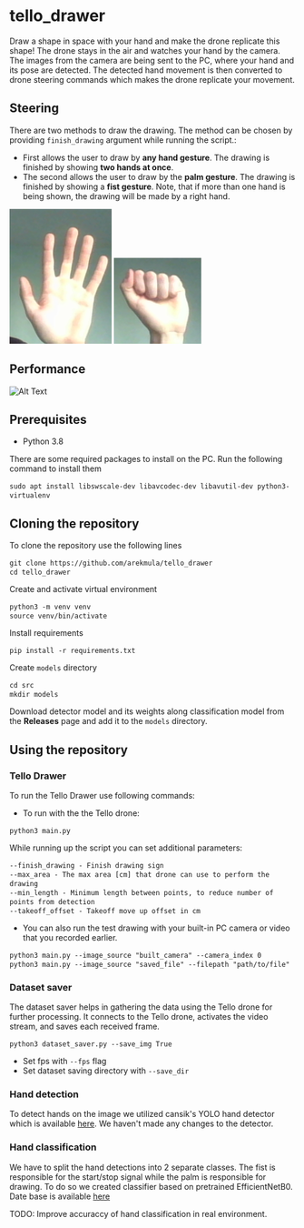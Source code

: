# tello_drawer

Draw a shape in space with your hand and make the drone replicate this shape!
The drone stays in the air and watches your hand by the camera.
The images from the camera are being sent to the PC, where your hand and its pose are detected.
The detected hand movement is then converted to drone steering commands which makes the drone replicate your movement.

## Steering
There are two methods to draw the drawing. The method can be chosen
by providing `finish_drawing` argument while running the script.:  
- First allows the user to draw by **any hand gesture**. The drawing is finished by showing **two hands at once**.
- The second allows the user to draw by the **palm gesture**. The drawing is finished by showing a **fist gesture**.
  Note, that if more than one hand is being shown, the drawing will be made by a right hand.

![alt text](pictures/palm.png "PALM GESTURE")
![alt text](pictures/fist.png  "FIST GESTURE")

## Performance
![Alt Text](pictures/ezgif.com-gif-maker.gif)
## Prerequisites
- Python 3.8

There are some required packages to install on the PC. Run the following command to install them
```
sudo apt install libswscale-dev libavcodec-dev libavutil-dev python3-virtualenv
```

## Cloning the repository
To clone the repository use the following lines
```
git clone https://github.com/arekmula/tello_drawer
cd tello_drawer
```

Create and activate virtual environment
```
python3 -m venv venv
source venv/bin/activate
```

Install requirements
```
pip install -r requirements.txt
```

Create `models` directory
```
cd src
mkdir models
```

Download detector model and its weights along classification model from the **Releases** page and add it to the `models`
directory.

## Using the repository
### Tello Drawer
To run the Tello Drawer use following commands:
- To run with the the Tello drone:
```
python3 main.py 
```
While running up the script you can set additional parameters:
```
--finish_drawing - Finish drawing sign
--max_area - The max area [cm] that drone can use to perform the drawing
--min_length - Minimum length between points, to reduce number of points from detection
--takeoff_offset - Takeoff move up offset in cm
```

- You can also run the test drawing with your built-in PC camera or video that you recorded earlier.
```
python3 main.py --image_source "built_camera" --camera_index 0
python3 main.py --image_source "saved_file" --filepath "path/to/file"
```


### Dataset saver
The dataset saver helps in gathering the data using the Tello drone for further processing.
It connects to the Tello drone, activates the video stream, and saves each received frame.
```
python3 dataset_saver.py --save_img True 
```
- Set fps with `--fps` flag
- Set dataset saving directory with `--save_dir`


### Hand detection
To detect hands on the image we utilized cansik's YOLO hand detector which is available
[here](https://github.com/cansik/yolo-hand-detection).
We haven't made any changes to the detector. 

### Hand classification
We have to split the hand detections into 2 separate classes.
The fist is responsible for the start/stop signal while the palm is responsible for drawing. To do so we created 
classifier based on pretrained EfficientNetB0. Date base is available [here](https://www.gti.ssr.upm.es/data/HandGesture_database.html)

TODO: Improve accuraccy of hand classification in real environment.